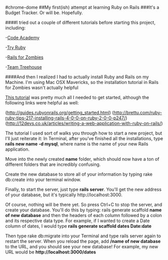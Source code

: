 #chrome-dome
##My first(ish) attempt at learning Ruby on Rails
###It's a Budget Tracker. Or will be. Hopefully.


####I tried out a couple of different tutorials before starting this project, including:

-[Code Academy](http://www.codecademy.com/en/tracks/ruby)

-[Try Ruby](http://tryruby.org/levels/1/challenges/0)

-[Rails for Zombies](http://railsforzombies.org/levels/1)

-[Team Treehouse](http://teamtreehouse.com/library/build-a-simple-ruby-on-rails-application)

####And then I realized I had to actually install Ruby and Rails on my Machine. I'm using Mac OSX Mavericks, so the installation tutorial in Rails for Zombies wasn't actually helpful

[This tutorial](https://gorails.com/setup/osx/10.9-mavericks) was pretty much all I needed to get started, although the following links were helpful as well:

(http://guides.rubyonrails.org/getting_started.html)
(http://brettu.com/ruby-ruby-tips-217-installing-rails-4-0-0-on-ruby-2-0-0-p247/)
(http://12devs.co.uk/articles/writing-a-web-application-with-ruby-on-rails/)

The tutorial I used sort of walks you through how to start a new project, but I'll just reiterate it:
In Terminal, after you've finished all the installations, type **rails new name -d mysql**, where name is the name of your new Rails application.

Move into the newly created **name** folder, which should now have a ton of different folders that are incredibly confusing. 

Create the new database to store all of your information by typing rake db:create into your terminal window.

Finally, to start the server, just type **rails server**. You'll get the new address of your database, but it's typically http://localhost:3000. 

Of course, nothing will be there yet. So press Ctrl+C to stop the server, and create your database. You'll do this by typing: rails generate scaffold **name of new database** and then the headers of each column followed by a colon and its respective data type. For example, if I wanted to create a Date column of dates, I would type **rails generate scaffold dates Date:date**

Then type rake db:migrate into your Terminal and type rails server again to restart the server. When you reload the page, add **/name of new database** to the URL, and you should see your new database! For example, my new URL would be **http://localhost:3000/dates**

